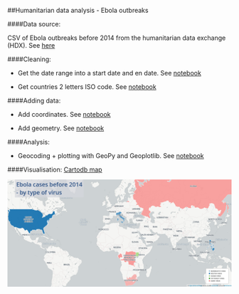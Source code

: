 ##Humanitarian data analysis - Ebola outbreaks


####Data source:

CSV of Ebola outbreaks before 2014 from the humanitarian data exchange (HDX).
See [here](https://data.hdx.rwlabs.org/dataset/ebola-outbreaks-before-2014)


####Cleaning:

* Get the date range into a start date and en date.
See [notebook](https://github.com/Eleonore9/ebola_outbreaks/blob/master/1_format_dates_add_duration.ipynb)

* Get countries 2 letters ISO code.
See [notebook](https://github.com/Eleonore9/ebola_outbreaks/blob/master/2_add_iso_countries_codes.ipynb)


####Adding data:

* Add coordinates.
See [notebook](https://github.com/Eleonore9/ebola_outbreaks/blob/master/3_add_coordinates.ipynb)

* Add geometry.
See [notebook](https://github.com/Eleonore9/ebola_outbreaks/blob/master/4_add_geometry.ipynb)


####Analysis:
* Geocoding + plotting with GeoPy and Geoplotlib.
See [notebook](https://github.com/Eleonore9/ebola_outbreaks/blob/master/test_geopy_geoplotlib.ipynb)


####Visualisation:
[Cartodb map](https://eleo.cartodb.com/viz/eb27aace-9475-11e5-b6d6-0ecd1babdde5/public_map)


![map-ebola-subtypes](img/ebola_outbreaks_before_2014_1_by_eleonore_11_28_2015.png)
